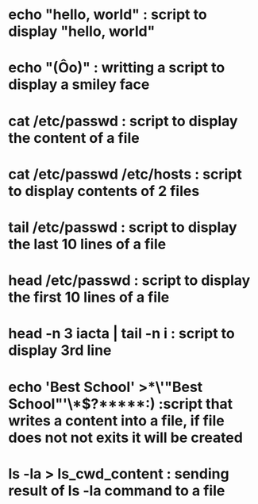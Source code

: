 # echo "hello, world" : script to display "hello, world"
# echo "(Ôo)" : writting a script to display a smiley face
# cat /etc/passwd : script to display the content of a file
# cat /etc/passwd /etc/hosts : script to display contents of 2 files
# tail /etc/passwd : script to display the last 10 lines of a file
# head /etc/passwd : script to display the first 10 lines of a file
# head -n 3 iacta | tail -n i : script to display 3rd line
# echo 'Best School' >\*\\'"Best School"\'\\*$\?\*\*\*\*\*:) :script that writes a content into a file, if file does not not exits it will be created
# ls -la > ls_cwd_content : sending result of ls -la command to a file
